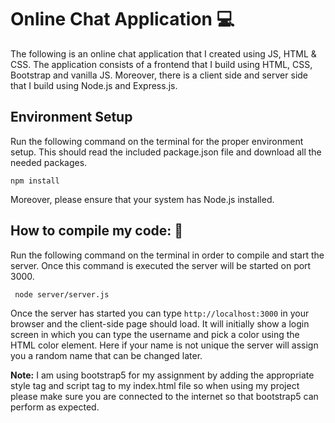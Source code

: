 # Online Chat Application :computer:
The following is an online chat application that I created using JS, HTML & CSS. The application consists of a frontend that I build using HTML, CSS, Bootstrap and vanilla JS. Moreover, there is a client side and server side that I build using Node.js and Express.js.

## Environment Setup 
Run the following command on the terminal for the proper environment setup. This should read the included package.json file and download all the needed packages.

    npm install

Moreover, please ensure that your system has Node.js installed.

## How to compile my code: :key:
Run the following command on the terminal in order to compile and start the server. Once this command is executed the server will be started on port 3000.

     node server/server.js

Once the server has started you can type ``http://localhost:3000`` in your browser and the client-side page should load. It will initially show a login screen in which you can type the username and pick a color using the HTML color element. Here if your name is not unique the server will assign you a random name that can be changed later.

<b>Note:</b> I am using bootstrap5 for my assignment by adding the appropriate style tag and script tag to my index.html file so when using my project please make sure you are connected to the internet so that bootstrap5 can perform as expected.
